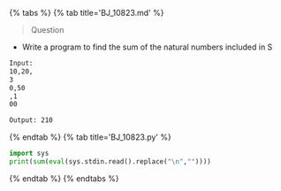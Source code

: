 {% tabs %}
{% tab title='BJ_10823.md' %}

> Question

* Write a program to find the sum of the natural numbers included in S

```txt
Input:
10,20,
3
0,50
,1
00

Output: 210
```

{% endtab %}
{% tab title='BJ_10823.py' %}

```py
import sys
print(sum(eval(sys.stdin.read().replace("\n",""))))
```

{% endtab %}
{% endtabs %}
